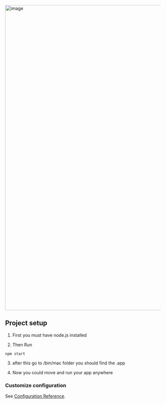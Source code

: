 <img width="986" alt="image" src="https://user-images.githubusercontent.com/43723280/159681858-6baddc1b-b9a0-48ec-b642-0cb85c9df84c.png">

## Project setup
1. First you must have node.js installed

2. Then Run
```
npm start
```

3. after this go to /bin/mac folder you should find the .app 

4. Now you could move and run your app anywhere

<!-- ### Compiles and hot-reloads for development
```
npm run serve
```

### Compiles and minifies for production
```
npm run build
```

### Lints and fixes files
```
npm run lint
``` -->

### Customize configuration
See [Configuration Reference](https://cli.vuejs.org/config/).
